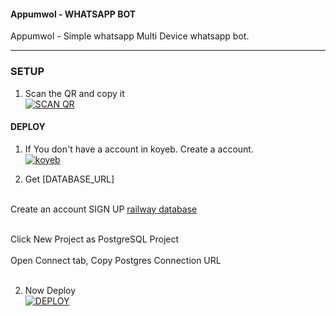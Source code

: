 #### Appumwol - WHATSAPP BOT
Appumwol - Simple whatsapp Multi Device whatsapp bot.

***

### SETUP

1. Scan the QR and copy it
    <br>
<a href='https://hermit-network.herokuapp.com/qr' target="_blank"><img alt='SCAN QR' src='https://img.shields.io/badge/Scan_qr-100000?style=for-the-badge&logo=scan&logoColor=white&labelColor=black&color=black'/></a>

#### DEPLOY 

1. If You don't have a account in koyeb. Create a account.
    <br>
<a href='https://app.koyeb.com/auth/signup' target="_blank"><img alt='koyeb' src='https://img.shields.io/badge/-Create-black?style=for-the-badge&logo=koyeb&logoColor=white'/></a>


3. Get [DATABASE_URL]
<br>
Create an account SIGN UP <a href="https://railway.app/">railway database</a>
<br>
<br>

Click New Project as PostgreSQL Project
<br>
<br>
Open Connect tab, Copy Postgres Connection URL
<br>
<br>


2. Now Deploy
    <br>
<a href='https://app.koyeb.com/apps/deploy?name=hermit-md&type=docker&image=quay.io/hermit/hermit-md:latest&env[SESSION_ID]=&env[DATABASE_URL]=&env[SUDO]=null&env[MODE]=public&env[ALWAYS_ONLINE]=false&env[LOG_MSG]=false&env[PREFIX]=.&env[BOT_INFO]=appumowl;unni;9995797137;https://i.imgur.com/92oyohN.jpeg&env[STICKER_DATA]=appumowl;unni&env[AUDIO_DATA]=appumowl;unni&env[WARN]=4&env[READ_MSG]=false&env[ERROR_MESSAGE]=true&env[EXPRESS]=true&env[PORT]=8080' target="_blank"><img alt='DEPLOY' src='https://img.shields.io/badge/-DEPLOY-black?style=for-the-badge&logo=koyeb&logoColor=white'/></a>  
